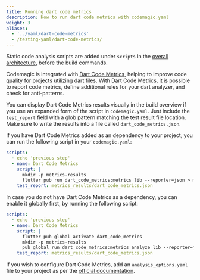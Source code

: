 ```yaml
---
title: Running dart code metrics
description: How to run dart code metrics with codemagic.yaml
weight: 3
aliases:
  - '../yaml/dart-code-metrics'
  - /testing-yaml/dart-code-metrics/
---
```


Static code analysis scripts are added under `scripts` in the [overall architecture](../getting-started/yaml#template), before the build commands.

Codemagic is integrated with [Dart Code Metrics](https://pub.dev/packages/dart_code_metrics), helping to improve code quality for projects utilizing dart files. With Dart Code Metrics, it is possible to report code metrics, define additional rules for your dart analyzer, and check for anti-patterns.

You can display Dart Code Metrics results visually in the build overview if you use an expanded form of the script in `codemagic.yaml`. Just include the `test_report` field with a glob pattern matching the test result file location. Make sure to write the results into a file called `dart_code_metrics.json`.

If you have Dart Code Metrics added as an dependency to your project, you can run the following script in your `codemagic.yaml`:

```yaml
scripts:
  - echo 'previous step'
  - name: Dart Code Metrics
    script: |
      mkdir -p metrics-results
      flutter pub run dart_code_metrics:metrics lib --reporter=json > metrics-results/dart_code_metrics.json
    test_report: metrics_results/dart_code_metrics.json
```

In case you do not have Dart Code Metrics as a dependency, you can enable it globally first, by running the following script:

```yaml
scripts:
  - echo 'previous step'
  - name: Dart Code Metrics
    script: |
      flutter pub global activate dart_code_metrics
      mkdir -p metrics-results
      pub global run dart_code_metrics:metrics analyze lib --reporter=json > metrics-results/dart_code_metrics.json
    test_report: metrics_results/dart_code_metrics.json
```

If you wish to configure Dart Code Metrics, add an `analysis_options.yaml` file to your project as per the [official documentation](https://dartcodemetrics.dev/docs/getting-started/configuration).
